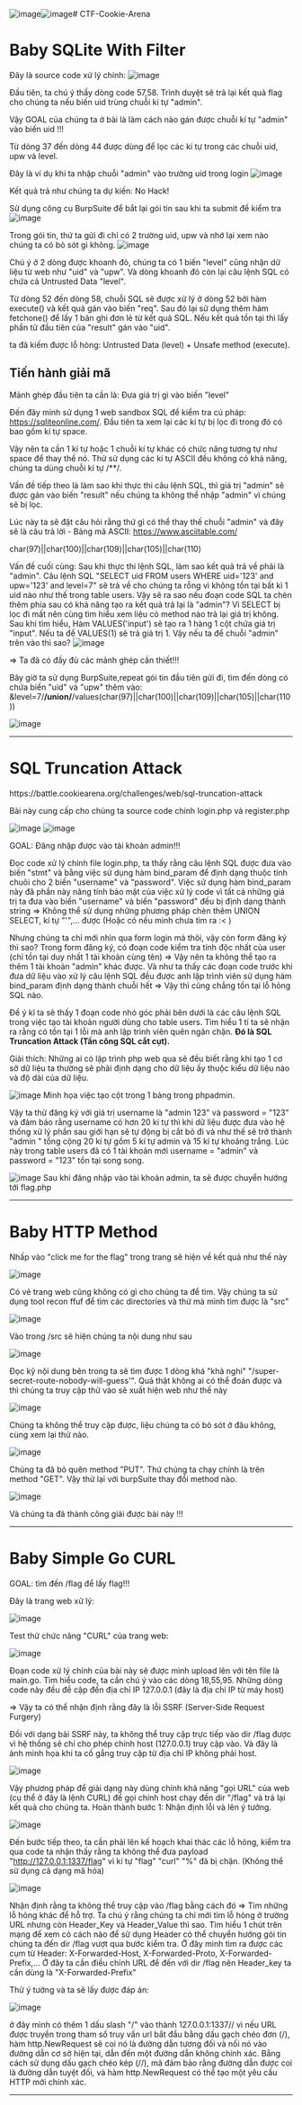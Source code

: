![image](https://github.com/user-attachments/assets/a4f2135c-2945-4295-8626-53e31dacdd36)![image](https://github.com/user-attachments/assets/8499b860-5356-4bad-ab97-ac57bcaf1791)# CTF-Cookie-Arena

<h1>Baby SQLite With Filter</h1>

Đây là source code xử lý chính:
![image](https://github.com/user-attachments/assets/60bb88f1-e770-4213-bedc-19178f891431)

Đầu tiên, ta chú ý thấy dòng code 57,58. Trình duyệt sẽ trả lại kết quả flag cho chúng ta nếu biến uid trùng chuỗi kí tự "admin".

Vậy GOAL của chúng ta ở bài là làm cách nào gán được chuỗi kí tự "admin" vào biến uid !!!

Từ dòng 37 đến dòng 44 được dùng để lọc các kí tự trong các chuỗi uid, upw và level.

Đây là ví dụ khi ta nhập chuỗi "admin" vào trường uid trong login
![image](https://github.com/user-attachments/assets/8bd1a700-d327-4019-a66b-4d56eebbfecb)

Kết quả trả như chúng ta dự kiến: No Hack!

Sử dụng công cụ BurpSuite để bắt lại gói tin sau khi ta submit để kiểm tra
![image](https://github.com/user-attachments/assets/340041e8-b705-4035-98d2-d2695e767801)

Trong gói tin, thứ ta gửi đi chỉ có 2 trường uid, upw và nhớ lại xem nào chúng ta có bỏ sót gì không. 
![image](https://github.com/user-attachments/assets/eee55518-7eb3-4349-a704-55c4778ce9fb)

Chú ý ở 2 dòng được khoanh đỏ, chúng ta có 1 biến "level" cũng nhận dữ liệu từ web như "uid" và "upw". Và dòng khoanh đỏ còn lại câu lệnh SQL có chứa cả Untrusted Data "level".

Từ dòng 52 đến dòng 58, chuỗi SQL sẽ được xử lý ở dòng 52 bởi hàm execute() và kết quả gán vào biến "req". Sau đó lại sử dụng thêm hàm fetchone() để lấy 1 bản ghi đơn lẻ từ kết quả SQL.
Nếu kết quả tồn tại thì lấy phần tử đầu tiên của "result" gán vào "uid".

ta đã kiếm được lỗ hỏng: Untrusted Data (level) + Unsafe method (execute).

<h2>Tiến hành giải mã</h2>
Mảnh ghép đầu tiên ta cần là: Đưa giá trị gì vào biến "level"

Đến đây mình sử dụng 1 web sandbox SQL để kiểm tra cú pháp: https://sqliteonline.com/. Đầu tiên ta xem lại các kí tự bị lọc đi trong đó có bao gồm kí tự space.

Vậy nên ta cần 1 kí tự hoặc 1 chuỗi kí tự khác có chức năng tương tự như space để thay thế nó. Thử sử dụng các kí tự ASCII đều không có khả năng, chúng ta dùng chuỗi kí tự /**/.

Vấn đề tiếp theo là làm sao khi thực thi câu lệnh SQL, thì giá trị "admin" sẽ được gán vào biến "result" nếu chúng ta không thể nhập "admin" vì chúng sẽ bị lọc. 

Lúc này ta sẽ đặt câu hỏi rằng thứ gì có thể thay thế chuỗi "admin" và đây sẽ là câu trả lời - Bảng mã ASCII: https://www.asciitable.com/

char(97)||char(100)||char(109)||char(105)||char(110)

Vấn đề cuối cùng: Sau khi thực thi lệnh SQL, làm sao kết quả trả về phải là "admin". Câu lệnh SQL "SELECT uid FROM users WHERE uid='123' and upw='123' and level=7" sẽ trả về cho chúng ta rỗng vì không tồn tại bất kì 1 uid nào như thế trong table users. Vậy sẽ ra sao nếu đoạn code SQL ta chèn thêm phía sau có khả năng tạo ra kết quả trả lại là "admin"? Vì SELECT bị lọc đi mất nên cùng tìm hiểu xem liệu có method nào trả lại giá trị không. Sau khi tìm hiểu, Hàm VALUES('input') sẽ tạo ra 1 hàng 1 cột chứa giá trị "input". Nếu ta để VALUES(1) sẽ trả giá trị 1. Vậy nếu ta để chuỗi "admin" trên vào thì sao?
![image](https://github.com/user-attachments/assets/df66dbbb-4f1e-4001-9057-0763cb41a646)

=> Ta đã có đầy đủ các mảnh ghép cần thiết!!!

Bây giờ ta sử dụng BurpSuite,repeat gói tin đầu tiên gửi đi, tìm đến dòng có chứa biến "uid" và "upw" thêm vào: &level=7/**/union/**/values(char(97)||char(100)||char(109)||char(105)||char(110))

![image](https://github.com/user-attachments/assets/f7f6cf47-4c6f-48a5-861b-103a9fb2548a)

---
<h1>SQL Truncation Attack</h1>
https://battle.cookiearena.org/challenges/web/sql-truncation-attack

Bài này cung cấp cho chúng ta source code chính login.php và register.php

![image](https://github.com/user-attachments/assets/14c27ced-70b7-49f2-8e9d-8744e280f74f)
![image](https://github.com/user-attachments/assets/162810e5-7d54-4cc7-99db-0abe692d5c1a)

GOAL: Đăng nhập được vào tài khoản admin!!!

Đọc code xử lý chính file login.php, ta thấy rằng câu lệnh SQL được đưa vào biến "stmt" và bằng việc sử dụng hàm bind_param để định dạng thuộc tính chuõi cho 2 biến "username" và "password". Việc sử dụng hàm bind_param này đã phần này nâng tính bảo mật của việc xử lý code vì tất cả những giá trị ta đưa vào biến "username" và biến "password" đều bị định dạng thành string => Không thể sử dụng những phương pháp chèn thêm UNION SELECT, kí tự "\'",... được (Hoặc có nếu mình chưa tìm ra :< )

Nhưng chúng ta chỉ mới nhìn qua form login mà thôi, vậy còn form đăng ký thì sao? Trong form đăng ký, có đoạn code kiểm tra tính độc nhất của user (chỉ tồn tại duy nhất 1 tài khoản cùng tên) => Vậy nên ta không thể tạo ra thêm 1 tài khoản "admin" khác được. Và như ta thấy các đoạn code trước khi đưa dữ liệu vào xử lý câu lệnh SQL đều được anh lập trình viên sử dụng hàm bind_param định dạng thành chuỗi hết => Vậy thì cũng chẳng tồn tại lỗ hỏng SQL nào. 

Để ý kĩ ta sẽ thấy 1 đoạn code nhỏ góc phải bên dưới là các câu lệnh SQL trong việc tạo tài khoản người dùng cho table users. Tìm hiểu 1 tí ta sẽ nhận ra rằng có tồn tại 1 lỗi mà anh lập trình viên quên ngăn chặn. <strong> Đó là SQL Truncation Attack (Tấn công SQL cắt cụt). </strong>

Giải thích: Những ai có lập trình php web qua sẽ đều biết rằng khi tạo 1 cơ sở dữ liệu ta thường sẽ phải định dạng cho dữ liệu ấy thuộc kiểu dữ liệu nào và độ dài của dữ liệu.

![image](https://github.com/user-attachments/assets/4f0e1ab8-7c75-4d42-8ccf-64bab6907384)
Minh họa việc tạo cột trong 1 bảng trong phpadmin.

Vậy ta thử đăng ký với giá trị username là "admin                 123" và password = "123" và đảm bảo rằng username có hơn 20 kí tự thì khi dữ liệu được đưa vào hệ thống xử lý phần sau giới hạn sẽ tự động bị cắt bỏ đi và như thế sẽ trở thành "admin                      " tổng cộng 20 kí tự gồm 5 kí tự admin và 15 kí tự khoảng trắng. Lúc này trong table users đã có 1 tài khoản mới username = "admin" và password = "123" tồn tại song song.

![image](https://github.com/user-attachments/assets/2fe61375-a528-42b3-b1ee-3ad67016eb94)
Sau khi đăng nhập vào tài khoản admin, ta sẽ được chuyển hướng tới flag.php

---
<h1>Baby HTTP Method</h1>

Nhấp vào "click me for the flag" trong trang sẽ hiện về kết quả như thế này

![image](https://github.com/user-attachments/assets/4386643d-c542-4f77-961c-25a7f3788764)

Có vẻ trang web cũng không có gì cho chúng ta để tìm. Vậy chúng ta sử dụng tool recon ffuf để tìm các directories và thứ mà mình tìm được là "src"

![image](https://github.com/user-attachments/assets/007be3a5-a259-497f-8081-454d1cde5a62)

Vào trong /src sẽ hiện chúng ta nội dung như sau

![image](https://github.com/user-attachments/assets/71738cee-a2e0-4d98-8f53-5973358a24a3)

Đọc kỹ nội dung bên trong ta sẽ tìm được 1 dòng khá "khả nghi" "/super-secret-route-nobody-will-guess'". Quả thật không ai có thể đoán được và thì chúng ta truy cập thử vào sẽ xuất hiện web như thế này

![image](https://github.com/user-attachments/assets/ea067db4-495a-4cd0-9195-8a34d12a668c)

Chúng ta không thể truy cập được, liệu chúng ta có bỏ sót ở đâu không, cùng xem lại thử nào. 

![image](https://github.com/user-attachments/assets/116cc83c-d92d-4cac-8b0c-1f575dd74833)

Chúng ta đã bỏ quên method "PUT". Thứ chúng ta chạy chính là trên method "GET". Vậy thử lại với burpSuite thay đổi method nào.

![image](https://github.com/user-attachments/assets/6a853757-987e-4ac5-b8ae-9056f9081ed2)

Và chúng ta đã thành công giải được bài này !!! 

---

<h1>Baby Simple Go CURL</h1>

GOAL: tìm đến /flag để lấy flag!!!

Đây là trang web xử lý:

![image](https://github.com/user-attachments/assets/574873e3-82b0-4b3b-8348-b6aedf16a917)

Test thử chức năng "CURL" của trang web:

![image](https://github.com/user-attachments/assets/0c3516ae-c359-41ec-863a-24734bc62e83)

Đoạn code xử lý chính của bài này sẽ được mình upload lên với tên file là main.go. Tìm hiểu code, ta cần chú ý vào các dòng 18,55,95. Những dòng code này đều đề cập đến địa chỉ IP 127.0.0.1 (đây là địa chỉ IP từ máy host)

=> Vậy ta có thể nhận định rằng đây là lỗi SSRF (Server-Side Request Furgery)

Đối với dạng bài SSRF này, ta không thể truy cập trực tiếp vào dir /flag được vì hệ thống sẽ chỉ cho phép chính host (127.0.0.1) truy cập vào. Và đây là ảnh minh họa khi ta cố gắng truy cập từ địa chỉ IP không phải host.

![image](https://github.com/user-attachments/assets/c23694c3-f286-4a19-8b0d-63a571e30a0c)

Vậy phương pháp để giải dạng này dùng chính khả năng "gọi URL" của web (cụ thể ở đây là lệnh CURL) để gọi chính host chạy đến dir "/flag" và trả lại kết quả cho chúng ta. Hoàn thành bước 1: Nhận định lỗi và lên ý tưởng.

![image](https://github.com/user-attachments/assets/f0ea9db2-dc4b-48f4-af53-a63327bd10d2)

Đến bước tiếp theo, ta cần phải lên kế hoạch khai thác các lỗ hỏng, kiểm tra qua code ta nhận thấy rằng ta không thể đưa payload "http://127.0.0.1:1337/flag" vì kí tự "flag" "curl" "%" đã bị chặn. (Không thể sử dụng cả dạng mã hóa)

![image](https://github.com/user-attachments/assets/68936b77-8b8d-41bc-b519-0b7b148b3387)

Nhận định rằng ta không thể truy cập vào /flag bằng cách đó => Tìm những lỗ hỏng khác để hỗ trợ. Ta chú ý rằng chúng ta chỉ mới tìm lỗ hỏng ở trường URL nhưng còn Header_Key và Header_Value thì sao. Tìm hiểu 1 chút trên mạng để xem có cách nào để sử dụng Header có thể chuyển hướng gói tin chúng ta đến  dir /flag vượt qua bước kiểm tra. Ở đây mình tìm ra được các cụm từ Header: X-Forwarded-Host, X-Forwarded-Proto, X-Forwarded-Prefix,... Ở đây ta cần điều chỉnh URL để đến với dir /flag nên Header_key ta cần dùng là "X-Forwarded-Prefix"

Thử ý tưởng và ta sẽ lấy được đáp án:

![image](https://github.com/user-attachments/assets/d32f3284-64cb-4dfa-b3f8-4406845b5963)

ở đây mình có thêm 1 dấu slash "/" vào thành 127.0.0.1:1337// vì nếu URL được truyền trong tham số truy vấn url bắt đầu bằng dấu gạch chéo đơn (/), hàm http.NewRequest sẽ coi nó là đường dẫn tương đối và nối nó vào đường dẫn cơ sở hiện tại, dẫn đến một đường dẫn không chính xác. Bằng cách sử dụng dấu gạch chéo kép (//), mã đảm bảo rằng đường dẫn được coi là đường dẫn tuyệt đối, và hàm http.NewRequest có thể tạo một yêu cầu HTTP mới chính xác.

---

